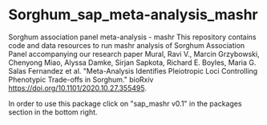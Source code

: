 # Sorghum_sap_meta-analysis_mashr
Sorghum association panel meta-analysis - mashr
This repository contains code and data resources to run mashr analysis of Sorghum Association Panel accompanying our research paper
Mural, Ravi V., Marcin Grzybowski, Chenyong Miao, Alyssa Damke, Sirjan Sapkota, Richard E. Boyles, Maria G. Salas Fernandez et al. "Meta-Analysis Identifies Pleiotropic Loci Controlling Phenotypic Trade-offs in Sorghum." bioRxiv https://doi.org/10.1101/2020.10.27.355495.

In order to use this package click on "sap_mashr v0.1" in the packages section in the bottom right.

